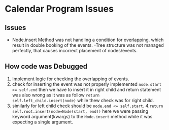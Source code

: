 # Calendar Program Issues

## Issues
- Node.insert Method was not handling a condition for overlapping. which result in double booking of the events.
-Tree structure was not managed perfectly, that causes incorrect placement of nodes/events.

## How code was Debugged
1. Implement logic for checking the overlapping of events.
2. check for inserting the event was not properly implemented `node.start >= self.end` then we have to insert it in right child and return statement was also wrong as it was as follow `return self.left_child.insert(node)` while thew check was for right child.
3. similarly for left child check should be `node.end <= self.start`.
4.`return self.root.insert(node=Node(start, end))` here we were passing keyword argument(kwargs) to the `Node.insert` method while it was expecting a single argument.
